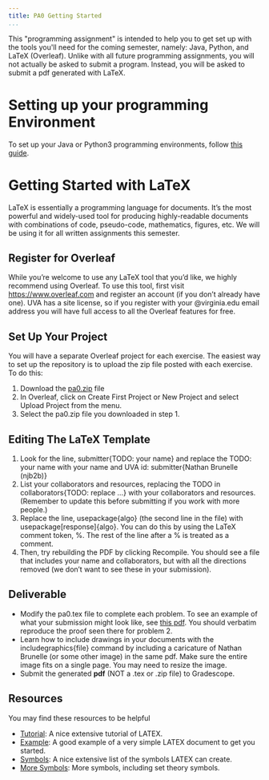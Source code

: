 ```yaml
---
title: PA0 Getting Started
...
```


This "programming assignment" is intended to help you to get set up with the tools you'll need for the coming semester, namely: Java, Python, and LaTeX (Overleaf). Unlike with all future programming assignments, you will not actually be asked to submit a program. Instead, you will be asked to submit a pdf generated with LaTeX.

# Setting up your programming Environment

To set up your Java or Python3 programming environments, follow [this guide](https://www.cs.virginia.edu/~njb2b/cs3100/s2023/installing.html).

# Getting Started with LaTeX
LaTeX is essentially a programming language for documents. It’s the most powerful and widely-used tool for producing highly-readable documents with combinations of code, pseudo-code, mathematics, figures, etc. We will be using it for all written assignments this semester.

## Register for Overleaf
While you’re welcome to use any LaTeX tool that you’d like, we highly recommend using Overleaf. To use this tool, first visit https://www.overleaf.com and register an account (if you don’t already have one). UVA has a site license, so if you register with your @virginia.edu email address you will have full access to all the Overleaf features for free.

## Set Up Your Project
You will have a separate Overleaf project for each exercise. The easiest way to set up the repository is to upload the zip file posted with each exercise. To do this:

1. Download the [pa0.zip](https://www.cs.virginia.edu/~njb2b/cs3100/s2023/files/pa/pa0.zip) file 
2. In Overleaf, click on Create First Project or New Project and select Upload Project from the menu.
3. Select the pa0.zip file you downloaded in step 1.

## Editing The LaTeX Template
1. Look for the line, submitter{TODO: your name} and replace the TODO: your name with your name and UVA id: submitter{Nathan Brunelle (njb2b)}
1. List your collaborators and resources, replacing the TODO in collaborators{TODO: replace …} with your collaborators and resources. (Remember to update this before submitting if you work with more people.)
1. Replace the line, usepackage{algo} (the second line in the file) with usepackage[response]{algo}. You can do this by using the LaTeX comment token, %. The rest of the line after a % is treated as a comment.
1. Then, try rebuilding the PDF by clicking Recompile. You should see a file that includes your name and collaborators, but with all the directions removed (we don’t want to see these in your submission).

## Deliverable
- Modify the pa0.tex file to complete each problem. To see an example of what your submission might look like, see [this pdf](https://www.cs.virginia.edu/~njb2b/cs3100/s2023/files/pa/pa0_sample.pdf). You should verbatim reproduce the proof seen there for problem 2.
- Learn how to include drawings in your documents with the includegraphics{file} command by including a caricature of Nathan Brunelle (or some other image) in the same pdf. Make sure the entire image fits on a single page. You may need to resize the image.
- Submit the generated **pdf** (NOT a .tex or .zip file) to Gradescope.

## Resources
You may find these resources to be helpful

- [Tutorial](http://www.maths.tcd.ie/~dwilkins/LaTeXPrimer/): A nice extensive tutorial of LATEX.
- [Example](http://www.cs.technion.ac.il/~yogi/Courses/CS-Scientific-Writing/examples/simple/simple.htm): A good example of a very simple LATEX document to get you started.
- [Symbols](http://omega.albany.edu:8008/Symbols.html): A nice extensive list of the symbols LATEX can create.
- [More Symbols](http://www.cs.put.poznan.pl/ksiek/latexmath.html#set-theory): More symbols, including set theory symbols.
